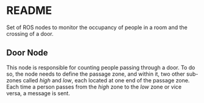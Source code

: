# README

Set of ROS nodes to monitor the occupancy of people in a room and the crossing of a door.

## Door Node

This node is responsible for counting people passing through a door. To do so, the node needs to define the passage zone, and within it, two other sub-zones called *high* and *low*, each located at one end of the passage zone. Each time a person passes from the *high* zone to the *low* zone or vice versa, a message is sent. 




